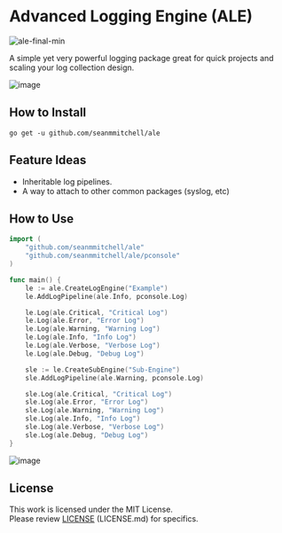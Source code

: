 # Advanced Logging Engine (ALE)
![ale-final-min](https://user-images.githubusercontent.com/20157708/221439553-6aceca40-0063-4493-92d3-944f22a3302d.png)

A simple yet very powerful logging package great for quick projects and scaling your log collection design.

![image](https://user-images.githubusercontent.com/20157708/220814053-ec10383a-eb9f-433c-95b5-fc49d2c2af90.png)

## How to Install
    go get -u github.com/seanmmitchell/ale
    
## Feature Ideas
- Inheritable log pipelines.
- A way to attach to other common packages (syslog, etc)

## How to Use
```go
import (
    "github.com/seanmmitchell/ale"
    "github.com/seanmmitchell/ale/pconsole"
)

func main() {
    le := ale.CreateLogEngine("Example")
    le.AddLogPipeline(ale.Info, pconsole.Log)

    le.Log(ale.Critical, "Critical Log")
    le.Log(ale.Error, "Error Log")
    le.Log(ale.Warning, "Warning Log")
    le.Log(ale.Info, "Info Log")
    le.Log(ale.Verbose, "Verbose Log")
    le.Log(ale.Debug, "Debug Log")

    sle := le.CreateSubEngine("Sub-Engine")
    sle.AddLogPipeline(ale.Warning, pconsole.Log)

    sle.Log(ale.Critical, "Critical Log")
    sle.Log(ale.Error, "Error Log")
    sle.Log(ale.Warning, "Warning Log")
    sle.Log(ale.Info, "Info Log")
    sle.Log(ale.Verbose, "Verbose Log")
    sle.Log(ale.Debug, "Debug Log")
}
```

![image](https://user-images.githubusercontent.com/20157708/220814234-054730cb-fc55-468f-bd00-795e050afa93.png)

## License
This work is licensed under the MIT License.  
Please review [LICENSE](LICENSE.md) (LICENSE.md) for specifics.
